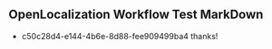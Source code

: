 ## OpenLocalization Workflow Test MarkDown
* c50c28d4-e144-4b6e-8d88-fee909499ba4 thanks!

<!--HONumber=Feb17_HO2-->


